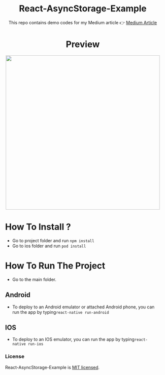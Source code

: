 <div align="center">
  
# React-AsyncStorage-Example

This repo contains demo codes for my Medium article 👉  <a href="https://medium.com/@tsafaelmali/react-native-asyncstorage-kullan%C4%B1m%C4%B1-596db6162c0" target="_blank">Medium Article</a>

# Preview 

<img src="https://miro.medium.com/max/350/1*xsw0OrJJRbJOSoSaYTqltg.gif" height=500>

</div>

# How To Install ? 

- Go to project folder and run ```npm install``` 
- Go to ios folder and run ```pod install```

# How To Run The Project
- Go to the main folder.

## Android
- To deploy to an Android emulator or attached Android phone, you can run the app by typing```react-native run-android``` 

## IOS

- To deploy to an IOS emulator, you can run the app by typing```react-native run-ios``` 

### License

React-AsyncStorage-Example is [MIT licensed](./LICENSE).

